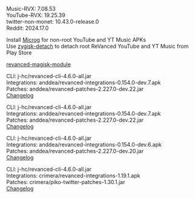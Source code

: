 Music-RVX: 7.08.53  
YouTube-RVX: 19.25.39  
twitter-non-monet: 10.43.0-release.0  
Reddit: 2024.17.0  

Install [Microg](https://github.com/ReVanced/GmsCore/releases) for non-root YouTube and YT Music APKs  
Use [zygisk-detach](https://github.com/j-hc/zygisk-detach) to detach root ReVanced YouTube and YT Music from Play Store  

[revanced-magisk-module](https://github.com/j-hc/revanced-magisk-module)
  
CLI: j-hc/revanced-cli-4.6.0-all.jar  
Integrations: anddea/revanced-integrations-0.154.0-dev.7.apk  
Patches: anddea/revanced-patches-2.227.0-dev.22.jar  
[Changelog](https://github.com/anddea/revanced-patches/releases/tag/v2.227.0-dev.22)

CLI: j-hc/revanced-cli-4.6.0-all.jar  
Integrations: anddea/revanced-integrations-0.154.0-dev.7.apk  
Patches: anddea/revanced-patches-2.227.0-dev.22.jar  
[Changelog](https://github.com/anddea/revanced-patches/releases/tag/v2.227.0-dev.22)

CLI: j-hc/revanced-cli-4.6.0-all.jar  
Integrations: anddea/revanced-integrations-0.154.0-dev.6.apk  
Patches: anddea/revanced-patches-2.227.0-dev.20.jar  
[Changelog](https://github.com/anddea/revanced-patches/releases/tag/v2.227.0-dev.20)

CLI: j-hc/revanced-cli-4.6.0-all.jar  
Integrations: crimera/revanced-integrations-1.19.1.apk  
Patches: crimera/piko-twitter-patches-1.30.1.jar  
[Changelog](https://github.com/crimera/piko/releases/tag/v1.30.1)  
